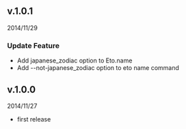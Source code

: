 ## v.1.0.1
2014/11/29

### Update Feature
* Add japanese_zodiac option to Eto.name
* Add --not-japanese_zodiac option to eto name command

## v.1.0.0
2014/11/27

* first release
